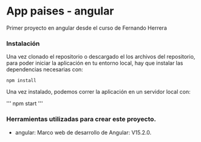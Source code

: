# App paises - angular 

Primer proyecto en angular desde el curso de Fernando Herrera

### Instalación

Una vez clonado el repositorio o descargado el los archivos del repositorio, para poder iniciar la aplicación en tu entorno local, hay que instalar las dependencias necesarias con:

```
npm install
```

Una vez instalado, podemos correr la aplicación en un servidor local con:

'''
npm start
'''

### Herramientas utilizadas para crear este proyecto.
- angular: Marco web de desarrollo de Angular: V15.2.0.